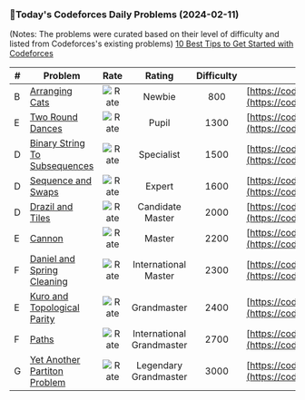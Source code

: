 ### 🌟Today's Codeforces Daily Problems (2024-02-11)
(Notes: The problems were curated based on their level of difficulty and listed from Codeforces's existing problems)
[10 Best Tips to Get Started with Codeforces](https://github.com/ika9810/Codeforces-Daily-Problems/blob/main/10%20Best%20Tips%20to%20Get%20Started%20with%20Codeforces.md)

| # | Problem | Rate| Rating | Difficulty | Contest |
|---| ----- | :--------: | :----------: | :----------: | ---------- |
|B|[Arranging Cats](https://codeforces.com/contest/1921/problem/B)|![Rate](https://img.shields.io/badge/Newbie-800-lightgrey)|Newbie|800|[https://codeforces.com/contest/1921](https://codeforces.com/contest/1921)|
|E|[Two Round Dances](https://codeforces.com/contest/1433/problem/E)|![Rate](https://img.shields.io/badge/Pupil-1300-brightgreen)|Pupil|1300|[https://codeforces.com/contest/1433](https://codeforces.com/contest/1433)|
|D|[Binary String To Subsequences](https://codeforces.com/contest/1399/problem/D)|![Rate](https://img.shields.io/badge/Specialist-1500-9cf)|Specialist|1500|[https://codeforces.com/contest/1399](https://codeforces.com/contest/1399)|
|D|[Sequence and Swaps](https://codeforces.com/contest/1455/problem/D)|![Rate](https://img.shields.io/badge/Expert-1600-blue)|Expert|1600|[https://codeforces.com/contest/1455](https://codeforces.com/contest/1455)|
|D|[Drazil and Tiles](https://codeforces.com/contest/515/problem/D)|![Rate](https://img.shields.io/badge/Candidate%20Master-2000-blueviolet)|Candidate Master|2000|[https://codeforces.com/contest/515](https://codeforces.com/contest/515)|
|E|[Cannon](https://codeforces.com/contest/47/problem/E)|![Rate](https://img.shields.io/badge/Master-2200-orange)|Master|2200|[https://codeforces.com/contest/47](https://codeforces.com/contest/47)|
|F|[Daniel and Spring Cleaning](https://codeforces.com/contest/1245/problem/F)|![Rate](https://img.shields.io/badge/International%20Master-2300-orange)|International Master|2300|[https://codeforces.com/contest/1245](https://codeforces.com/contest/1245)|
|E|[Kuro and Topological Parity](https://codeforces.com/contest/979/problem/E)|![Rate](https://img.shields.io/badge/Grandmaster-2400-red)|Grandmaster|2400|[https://codeforces.com/contest/979](https://codeforces.com/contest/979)|
|F|[Paths](https://codeforces.com/contest/870/problem/F)|![Rate](https://img.shields.io/badge/International%20Grandmaster-2700-red)|International Grandmaster|2700|[https://codeforces.com/contest/870](https://codeforces.com/contest/870)|
|G|[Yet Another Partiton Problem](https://codeforces.com/contest/1175/problem/G)|![Rate](https://img.shields.io/badge/Legendary%20Grandmaster-3000-red)|Legendary Grandmaster|3000|[https://codeforces.com/contest/1175](https://codeforces.com/contest/1175)|
